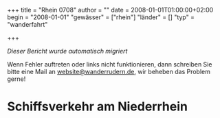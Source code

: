 +++
title = "Rhein 0708"
author = ""
date = 2008-01-01T01:00:00+02:00
begin = "2008-01-01"
"gewässer" = ["rhein"]
"länder" = []
"typ" = "wanderfahrt"

+++


*Dieser Bericht wurde automatisch migriert*

Wenn Fehler auftreten oder links nicht funktionieren, dann schreiben Sie bitte eine Mail an website@wanderrudern.de, wir beheben das Problem gerne!



# Schiffsverkehr am Niederrhein


